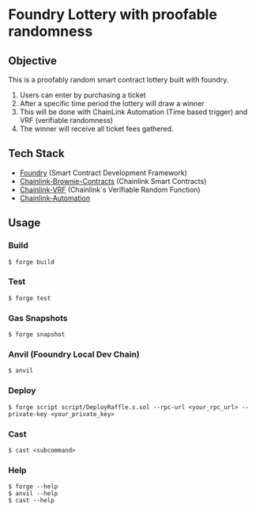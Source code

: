# Foundry Lottery with proofable randomness

## Objective

This is a proofably random smart contract lottery built with foundry.

1. Users can enter by purchasing a ticket
2. After a specific time period the lottery will draw a winner
3. This will be done with ChainLink Automation (Time based trigger) and VRF (verifiable randomness)
4. The winner will receive all ticket fees gathered.

## Tech Stack

- [Foundry](https://book.getfoundry.sh/) (Smart Contract Development Framework)
- [Chainlink-Brownie-Contracts](https://github.com/smartcontractkit/chainlink-brownie-contracts/tree/main) (Chainlink Smart Contracts)
- [Chainlink-VRF](https://docs.chain.link/vrf) (Chainlink´s Verifiable Random Function)
- [Chainlink-Automation](https://docs.chain.link/chainlink-automation) 

## Usage

### Build

```shell
$ forge build
```

### Test

```shell
$ forge test
```

### Gas Snapshots

```shell
$ forge snapshot
```

### Anvil (Fooundry Local Dev Chain)

```shell
$ anvil
```

### Deploy

```shell
$ forge script script/DeployRaffle.s.sol --rpc-url <your_rpc_url> --private-key <your_private_key>
```

### Cast

```shell
$ cast <subcommand>
```

### Help

```shell
$ forge --help
$ anvil --help
$ cast --help
```

